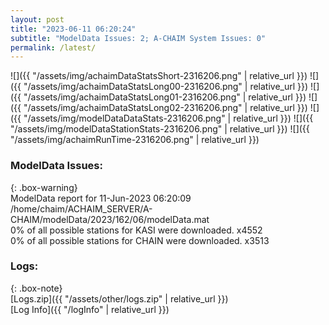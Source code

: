 ```yaml
---
layout: post
title: "2023-06-11 06:20:24"
subtitle: "ModelData Issues: 2; A-CHAIM System Issues: 0"
permalink: /latest/
---
```


![]({{ "/assets/img/achaimDataStatsShort-2316206.png" | relative_url }})
![]({{ "/assets/img/achaimDataStatsLong00-2316206.png" | relative_url }})
![]({{ "/assets/img/achaimDataStatsLong01-2316206.png" | relative_url }})
![]({{ "/assets/img/achaimDataStatsLong02-2316206.png" | relative_url }})
![]({{ "/assets/img/modelDataDataStats-2316206.png" | relative_url }})
![]({{ "/assets/img/modelDataStationStats-2316206.png" | relative_url }})
![]({{ "/assets/img/achaimRunTime-2316206.png" | relative_url }})


### ModelData Issues:  
  
{: .box-warning}  
 ModelData report for 11-Jun-2023 06:20:09   
 /home/chaim/ACHAIM_SERVER/A-CHAIM/modelData/2023/162/06/modelData.mat   
 0% of all possible stations for KASI were downloaded. x4552   
 0% of all possible stations for CHAIN were downloaded. x3513   
  


### Logs:  
  
{: .box-note}  
[Logs.zip]({{ "/assets/other/logs.zip" | relative_url }})  
[Log Info]({{ "/logInfo" | relative_url }})  
